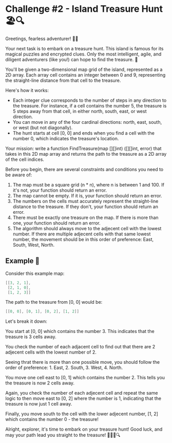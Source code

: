 # Challenge #2 - Island Treasure Hunt 🏖️🔍

Greetings, fearless adventurer! 🏴‍☠️

Your next task is to embark on a treasure hunt. This island is famous for its magical puzzles and encrypted clues. Only the most intelligent, agile, and diligent adventurers (like you!) can hope to find the treasure. 💎

You'll be given a two-dimensional map grid of the island, represented as a 2D array. Each array cell contains an integer between 0 and 9, representing the straight-line distance from that cell to the treasure.

Here's how it works:

- Each integer clue corresponds to the number of steps in any direction to the treasure. For instance, if a cell contains the number 5, the treasure is 5 steps away from that cell, in either north, south, east, or west direction.
- You can move in any of the four cardinal directions: north, east, south, or west (but not diagonally).
- The hunt starts at cell [0, 0] and ends when you find a cell with the number 0, which indicates the treasure's location.

Your mission: write a function FindTreasure(map [][]int) ([][]int, error) that takes in this 2D map array and returns the path to the treasure as a 2D array of the cell indices.

Before you begin, there are several constraints and conditions you need to be aware of:

1. The map must be a square grid (n * n), where n is between 1 and 100. If it's not, your function should return an error.
2. The map cannot be empty. If it is, your function should return an error.
3. The numbers on the cells must accurately represent the straight-line distance to the treasure. If they don't, your function should return an error.
4. There must be exactly one treasure on the map. If there is more than one, your function should return an error.
5. The algorithm should always move to the adjecent cell with the lowest number. If there are multiple adjecent cells with that same lowest number, the movement should be in this order of preference: East, South, West, North.

## Example 📝

Consider this example map:

```go
[[3, 2, 1],
 [2, 1, 0],
 [1, 2, 3]]
```

The path to the treasure from [0, 0] would be:

```go
[[0, 0], [0, 1], [0, 2], [1, 2]]
```

Let's break it down:

You start at [0, 0] which contains the number 3. This indicates that the treasure is 3 cells away.

You check the number of each adjacent cell to find out that there are 2 adjecent cells with the lowest number of 2.

Seeing thrat there is more than one possible move, you should follow the order of preference: 1. East, 2. South, 3. West, 4. North.

You move one cell east to [0, 1] which contains the number 2. This tells you the treasure is now 2 cells away.

Again, you check the number of each adjecent cell and repeat the same logic to then move east to [0, 2] where the number is 1, indicating that the treasure is now just 1 cell away.

Finally, you move south to the cell with the lower adjecent number, [1, 2] which contains the number 0 - the treasure!

Alright, explorer, it's time to embark on your treasure hunt! Good luck, and may your path lead you straight to the treasure! 🌴🏴‍☠️🔍